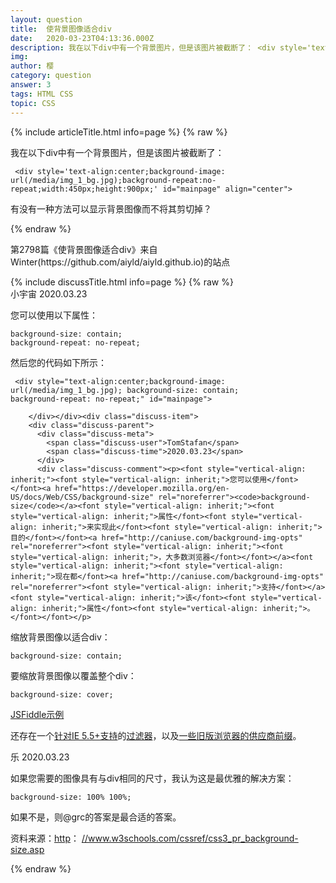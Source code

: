 ```yaml
---
layout: question
title:  使背景图像适合div
date:   2020-03-23T04:13:36.000Z
description: 我在以下div中有一个背景图片，但是该图片被截断了： <div style='text-align center;background-image  ...
img: 
author: 樱
category: question
answer: 3
tags: HTML CSS
topic: CSS
---
```

<div class="article-root">
  <div class="article">
    {% include articleTitle.html info=page %}
    {% raw %}
    <div class="article-content"><p><font style="vertical-align: inherit;"><font style="vertical-align: inherit;">我在以下div中有一个背景图片，但是该图片被截断了：</font></font></p>

<pre><code> &lt;div style='text-align:center;background-image: url(/media/img_1_bg.jpg);background-repeat:no-repeat;width:450px;height:900px;' id="mainpage" align="center"&gt;
</code></pre>

<p><font style="vertical-align: inherit;"><font style="vertical-align: inherit;">有没有一种方法可以显示背景图像而不将其剪切掉？</font></font></p></div>
    {% endraw %}
  </div>
  <p class="winter_mark">第2798篇《使背景图像适合div》来自Winter(https://github.com/aiyld/aiyld.github.io)的站点</p>
  <div class="discuss-wrapper">
    {% include discussTitle.html info=page %}
    {% raw %}
    <div class="discuss-item">
        <div class="discuss-parent">
          <div class="discuss-meta">
            <span class="discuss-user">小宇宙</span>
            <span class="discuss-time">2020.03.23</span>
          </div>
          <div class="discuss-comment"><p><font style="vertical-align: inherit;"><font style="vertical-align: inherit;">您可以使用以下属性：</font></font></p>

<pre><code>background-size: contain;<font></font>
background-repeat: no-repeat;<font></font>
</code></pre>

<p><font style="vertical-align: inherit;"><font style="vertical-align: inherit;">然后您的代码如下所示：</font></font></p>

<pre><code> &lt;div style="text-align:center;background-image: url(/media/img_1_bg.jpg); background-size: contain;<font></font>
background-repeat: no-repeat;" id="mainpage"&gt;<font></font>
</code></pre></div>
        </div></div><div class="discuss-item">
        <div class="discuss-parent">
          <div class="discuss-meta">
            <span class="discuss-user">TomStafan</span>
            <span class="discuss-time">2020.03.23</span>
          </div>
          <div class="discuss-comment"><p><font style="vertical-align: inherit;"><font style="vertical-align: inherit;">您可以使用</font></font><a href="https://developer.mozilla.org/en-US/docs/Web/CSS/background-size" rel="noreferrer"><code>background-size</code></a><font style="vertical-align: inherit;"><font style="vertical-align: inherit;">属性</font><font style="vertical-align: inherit;">来实现此</font><font style="vertical-align: inherit;">目的</font></font><a href="http://caniuse.com/background-img-opts" rel="noreferrer"><font style="vertical-align: inherit;"><font style="vertical-align: inherit;">，大多数浏览器</font></font></a><font style="vertical-align: inherit;"><font style="vertical-align: inherit;">现在都</font><a href="http://caniuse.com/background-img-opts" rel="noreferrer"><font style="vertical-align: inherit;">支持</font></a><font style="vertical-align: inherit;">该</font><font style="vertical-align: inherit;">属性</font><font style="vertical-align: inherit;">。</font></font></p>

<p><font style="vertical-align: inherit;"><font style="vertical-align: inherit;">缩放背景图像以适合div：</font></font></p>

<pre class="lang-css prettyprint-override"><code>background-size: contain;
</code></pre>

<p><font style="vertical-align: inherit;"><font style="vertical-align: inherit;">要缩放背景图像以覆盖整个div：</font></font></p>

<pre class="lang-css prettyprint-override"><code>background-size: cover;
</code></pre>

<p><a href="http://jsfiddle.net/grc4/wGRD7/" rel="noreferrer"><font style="vertical-align: inherit;"><font style="vertical-align: inherit;">JSFiddle示例</font></font></a></p>

<p><font style="vertical-align: inherit;"><font style="vertical-align: inherit;">还存在一个</font></font><a href="https://stackoverflow.com/q/2991623/645956"><font style="vertical-align: inherit;"><font style="vertical-align: inherit;">针对IE 5.5+支持</font></font></a><font style="vertical-align: inherit;"><font style="vertical-align: inherit;">的</font><a href="https://stackoverflow.com/q/2991623/645956"><font style="vertical-align: inherit;">过滤器</font></a><font style="vertical-align: inherit;">，以及</font></font><a href="https://developer.mozilla.org/en-US/docs/Web/CSS/background-size#Browser_compatibility" rel="noreferrer"><font style="vertical-align: inherit;"><font style="vertical-align: inherit;">一些旧版浏览器的供应商前缀</font></font></a><font style="vertical-align: inherit;"><font style="vertical-align: inherit;">。</font></font></p></div>
        </div></div><div class="discuss-item">
        <div class="discuss-parent">
          <div class="discuss-meta">
            <span class="discuss-user">乐</span>
            <span class="discuss-time">2020.03.23</span>
          </div>
          <div class="discuss-comment"><p><font style="vertical-align: inherit;"><font style="vertical-align: inherit;">如果您需要的图像具有与div相同的尺寸，我认为这是最优雅的解决方案：</font></font></p>

<pre><code>background-size: 100% 100%;
</code></pre>

<p><font style="vertical-align: inherit;"><font style="vertical-align: inherit;">如果不是，则@grc的答案是最合适的答案。</font></font></p>

<p><font style="vertical-align: inherit;"><font style="vertical-align: inherit;">资料来源：</font><a href="http://www.w3schools.com/cssref/css3_pr_background-size.asp" rel="noreferrer"><font style="vertical-align: inherit;">http</font></a><font style="vertical-align: inherit;">：
 </font></font><a href="http://www.w3schools.com/cssref/css3_pr_background-size.asp" rel="noreferrer"><font style="vertical-align: inherit;"><font style="vertical-align: inherit;">//www.w3schools.com/cssref/css3_pr_background-size.asp</font></font></a></p></div>
        </div></div>
    {% endraw %}
  </div>
<div>

